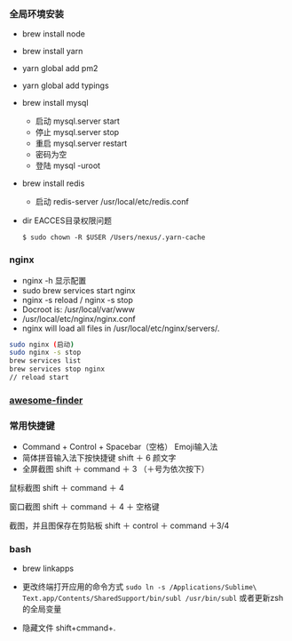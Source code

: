 ### 全局环境安装

- brew install node
- brew install yarn
- yarn global add pm2
- yarn global add typings
- brew install mysql
    + 启动 mysql.server start
    + 停止 mysql.server stop
    + 重启 mysql.server restart
    + 密码为空
    + 登陆 mysql -uroot
- brew install redis
    + 启动 redis-server /usr/local/etc/redis.conf

- dir EACCES目录权限问题
    ```
    $ sudo chown -R $USER /Users/nexus/.yarn-cache
    ```

### nginx

- nginx -h 显示配置
- sudo brew services start nginx
- nginx -s reload / nginx -s stop
- Docroot is: /usr/local/var/www
- /usr/local/etc/nginx/nginx.conf
- nginx will load all files in /usr/local/etc/nginx/servers/.

```bash
sudo nginx (启动)
sudo nginx -s stop
brew services list
brew services stop nginx
// reload start
```
### [awesome-finder](https://github.com/mingrammer/awesome-finder)


### 常用快捷键

- Command + Control + Spacebar（空格） Emoji输入法
- 简体拼音输入法下按快捷键 shift ＋ 6 颜文字
- 全屏截图 shift ＋ command ＋ 3 （＋号为依次按下）

鼠标截图 shift ＋ command ＋ 4

窗口截图 shift ＋ command ＋ 4 ＋ 空格键

截图，并且图保存在剪贴板 shift ＋ control ＋ command ＋3/4

### bash

- brew linkapps
- 更改终端打开应用的命令方式 `sudo ln -s /Applications/Sublime\ Text.app/Contents/SharedSupport/bin/subl /usr/bin/subl` 或者更新zsh的全局变量

- 隐藏文件 shift+cmmand+.